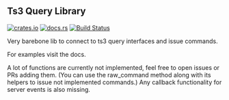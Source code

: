## Ts3 Query Library

[![crates.io](https://img.shields.io/crates/v/ts3-query.svg)](https://crates.io/crates/ts3-query)
[![docs.rs](https://docs.rs/ts3-query/badge.svg)](https://docs.rs/ts3-query)
[![Build Status](https://api.travis-ci.com/0xpr03/ts3_query.svg?branch=master)](https://travis-ci.com/0xpr03/ts3_query)

Very barebone lib to connect to ts3 query interfaces and issue commands.

For examples visit the docs.

A lot of functions are currently not implemented, feel free to open issues or PRs adding them. (You can use the raw_command method along with its helpers to issue not implemented commands.) Any callback functionality for server events is also missing.